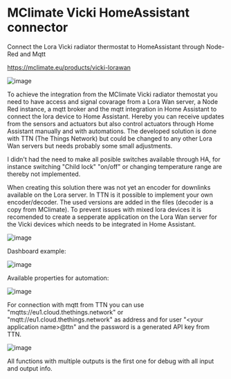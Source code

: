 # MClimate Vicki HomeAssistant connector
Connect the Lora Vicki radiator thermostat to HomeAssistant through Node-Red and Mqtt

https://mclimate.eu/products/vicki-lorawan

![image](https://github.com/cnoork/MClimate_Vicki_HomeAssistant_connector/assets/17862084/70695931-71f3-4a5d-b74a-866ecc64c171)

To achieve the integration from the MClimate Vicki radiator themostat you need to have access and signal covarage from a Lora Wan server, a Node Red instance, a mqtt broker and the mqtt integration in Home Assistant to connect the lora device to Home Assistant. Hereby you can receive updates from the sensors and actuators but also control actuators through Home Assistant manually and with automations. The developed solution is done with TTN (The Things Network) but could be changed to any other Lora Wan servers but needs probably some small adjustments.

I didn't had the need to make all posible switches available through HA, for instance switching "Child lock" "on/off" or changing temperature range are thereby not implemented.

When creating this solution there was not yet an encoder for downlinks available on the Lora server. In TTN is it possible to implement your own encoder/decoder. The used versions are added in the files (decoder is a copy from MClimate). To prevent issues with mixed lora devices it is recomended to create a sepperate application on the Lora Wan server for the Vicki devices which needs to be integrated in Home Assistant.

![image](https://github.com/cnoork/MClimate_Vicki_HomeAssistant_connector/assets/17862084/0595ca10-368e-4bcf-9063-79ce06c05fd7)

Dashboard example:

![image](https://github.com/cnoork/MClimate_Vicki_HomeAssistant_connector/assets/17862084/3f6d252a-4bb0-4df0-a989-81d547dc5db9)

Available properties for automation:

![image](https://github.com/cnoork/MClimate_Vicki_HomeAssistant_connector/assets/17862084/978a7f0b-72a0-494a-a759-2f87e1e2a51f)

For connection with mqtt from TTN you can use "mqtts://eu1.cloud.thethings.network" or "mqtt://eu1.cloud.thethings.network" as address and for user "\<your application name\>@ttn" and the password is a generated API key from TTN.

![image](https://github.com/cnoork/MClimate_Vicki_HomeAssistant_connector/assets/17862084/7fc2fea2-6539-4258-b6d3-11fd8342ca55)

All functions with multiple outputs is the first one for debug with all input and output info.

